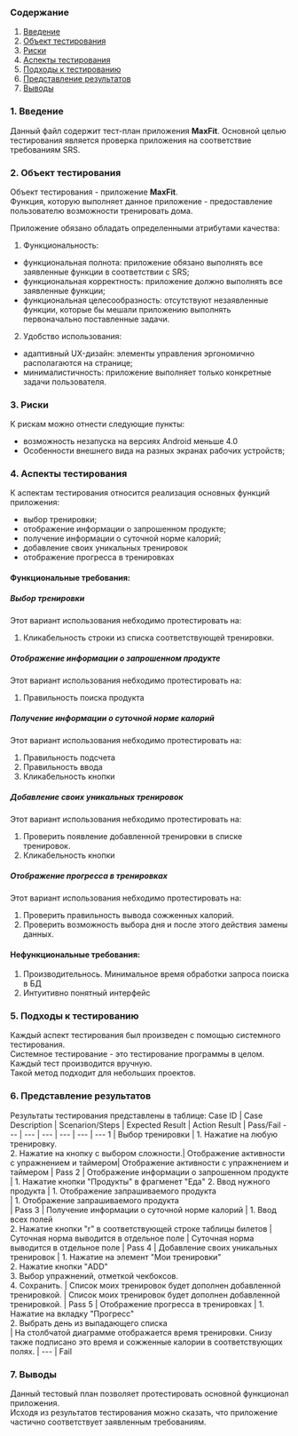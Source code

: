 ### Содержание
  1. [Введение](#1)
  2. [Объект тестирования](#2)
  3. [Риски](#3)
  4. [Аспекты тестирования](#4)<br>
  5. [Подходы к тестированию](#5)
  6. [Представление результатов](#6)
  7. [Выводы](#7)

<a name="1"></a>
### 1. Введение
  Данный файл содержит тест-план приложения **MaxFit**. Основной целью тестирования является
  проверка приложения на соответствие требованиям SRS.

<a name="2"></a>
### 2. Объект тестирования
Объект тестирования -  приложение **MaxFit**.  
Функция, которую выполняет данное приложение - предоставление пользователю возможности тренировать дома. 

Приложение обязано обладать определенными атрибутами качества: 
   
1. Функциональность:
+ функциональная полнота: приложение обязано выполнять все заявленные функции в соответствии с SRS;
+ функциональная корректность: приложение должно выполнять все заявленные функции;
+ функциональная целесообразность: отсутствуют незаявленные функции, которые бы мешали приложению выполнять первоначально поставленные задачи.

2. Удобство использования:   
+ адаптивный UX-дизайн: элементы управления эргономично располагаются на странице;  
+ минималистичность: приложение выполняет только конкретные задачи пользователя.  

<a name="3"></a>
### 3. Риски
К рискам можно отнести следующие пункты:
* возможность незапуска на версиях Android меньше 4.0
* Особенности внешнего вида на разных экранах рабочих устройств;

<a name="4"></a>
### 4. Аспекты тестирования
К аспектам тестирования относится реализация основных функций приложения:
* выбор тренировки;
* отображение информации о запрошенном продукте;
* получение информации о суточной норме калорий;
* добавление своих уникальных тренировок
* отображение прогресса в тренировках

#### Функциональные требования:

##### Выбор тренировки
Этот вариант использования небходимо протестировать на:
1. Кликабельность строки из списка соответствующей тренировки.

##### Отображение информации о запрошенном продукте
Этот вариант использования небходимо протестировать на:
1. Правильность поиска продукта

##### Получение информации о суточной норме калорий
Этот вариант использования небходимо протестировать на:
1. Правильность подсчета
2. Правильность ввода
3. Кликабельность кнопки

##### Добавление своих уникальных тренировок
 Этот вариант использования небходимо протестировать на:
1. Проверить появление добавленной тренировки в списке тренировок.
2. Кликабельность кнопки   

##### Отображение прогресса в тренировках
Этот вариант использования небходимо протестировать на:
1. Проверить правильность вывода сожженных калорий.
2. Проверить возможность выбора дня и после этого действия замены данных.

#### Нефункциональные требования:
1. Производительнось. Минимальное время обработки запроса поиска в БД
2. Интуитивно понятный интерфейс


<a name="5"></a>
### 5. Подходы к тестированию
Каждый аспект тестирования был произведен с помощью системного тестирования.  
Системное тестирование - это тестирование программы в целом.  
Каждый тест производится вручную.  
Такой метод подходит для небольших проектов.

<a name="6"></a>
### 6. Представление результатов
Результаты тестирования представлены в таблице:
Case ID | Case Description | Scenarion/Steps | Expected Result | Action Result | Pass/Fail
--- | --- | --- | --- | --- | ---
1 | Выбор тренировки | 1. Нажатие на любую тренировку.<br>2. Нажатие на кнопку с выбором сложности.| Отображение активности с упражнением и таймером| Отображение активности с упражнением и таймером | Pass
2 | Отображение информации о запрошенном продукте | 1. Нажатие кнопки "Продукты" в фрагменет "Еда"  2. Ввод нужного продукта | 1. Отображение запрашиваемого продукта <br>  | 1. Отображение запрашиваемого продукта <br>  | Pass
3 | Получение информации о суточной норме калорий | 1. Ввод всех полей <br> 2. Нажатие кнопки "r"  в соответствующей строке таблицы билетов | Суточная норма выводится в отдельное поле |  Суточная норма выводится в отдельное поле | Pass
4 | Добавление своих уникальных тренировок | 1. Нажатие на элемент "Мои тренировки" <br> 2. Нажатие кнопки "ADD" <br> 3. Выбор упражнений, отметкой чекбоксов.<br> 4. Сохранить. | Список моих тренировок будет дополнен добавленной тренировкой. |  Список моих тренировок будет дополнен добавленной тренировкой.  | Pass
5 | Отображение прогресса в тренировках | 1. Нажатие на вкладку "Прогресс" <br> 2. Выбрать день из выпадающего списка <br>  | На столбчатой диаграмме отображается время тренировки. Снизу также подписано это время и сожженные калории в соответствующих полях. |     --- | Fail
<a name="7"></a>
### 7. Выводы
Данный тестовый план позволяет протестировать основной функционал приложения.  
Исходя из результатов тестирования можно сказать, что приложение частично соответствует заявленным требованиям.
